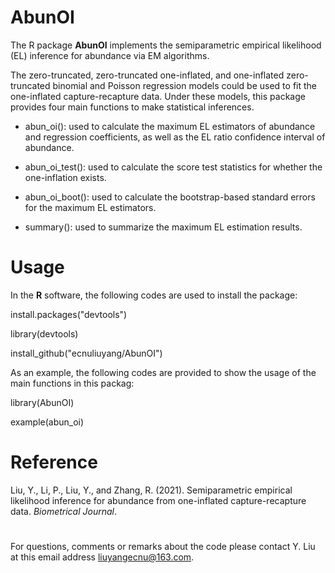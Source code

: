 # AbunOI

The R package **AbunOI** implements the semiparametric empirical likelihood (EL) inference for abundance via EM algorithms. 

The zero-truncated, zero-truncated one-inflated, and one-inflated zero-truncated binomial and Poisson regression models could be used to fit the one-inflated capture-recapture data. Under these models, this package provides four main functions to make statistical inferences.

+ abun_oi(): used to calculate the maximum EL estimators of abundance and regression coefficients, as well as the EL ratio confidence interval of abundance.

- abun_oi_test(): used to calculate the score test statistics for whether the one-inflation exists.

* abun_oi_boot(): used to calculate the bootstrap-based standard errors for the maximum EL estimators.

+ summary(): used to summarize the maximum EL estimation results.


# Usage

In the **R** software, the following codes are used to install the package:

install.packages("devtools")

library(devtools)

install_github("ecnuliuyang/AbunOI")



As an example, the following codes are provided to show the usage of the main functions in this packag: 

library(AbunOI)

example(abun_oi)


# Reference
Liu, Y., Li, P., Liu, Y., and Zhang, R. (2021). Semiparametric empirical likelihood inference for abundance from one-inflated capture-recapture data. *Biometrical Journal*.


#

For questions, comments or remarks about the code please contact Y. Liu at this email address <liuyangecnu@163.com>.
